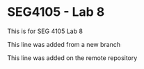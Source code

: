 # SEG4105 - Lab 8

This is for SEG 4105 Lab 8

This line was added from a new branch

This line was added on the remote repository


